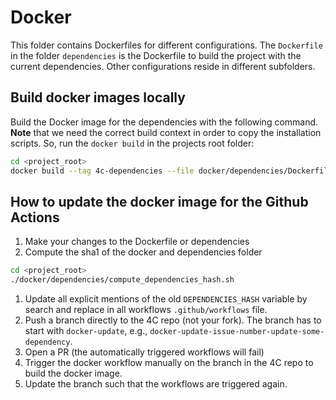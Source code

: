 # Docker

This folder contains Dockerfiles for different configurations. The `Dockerfile` in the folder `dependencies` is the Dockerfile to
build the project with the current dependencies. Other configurations reside in different subfolders.

## Build docker images locally

Build the Docker image for the dependencies with the following command. **Note** that we need the correct build
context in order to copy the installation scripts. So, run the `docker build` in the projects root folder:

```bash
cd <project_root>
docker build --tag 4c-dependencies --file docker/dependencies/Dockerfile .
```

## How to update the docker image for the Github Actions

1. Make your changes to the Dockerfile or dependencies
1. Compute the sha1 of the docker and dependencies folder

```bash
cd <project_root>
./docker/dependencies/compute_dependencies_hash.sh
```

1. Update all explicit mentions of the old `DEPENDENCIES_HASH` variable by search and replace in all workflows `.github/workflows` file.
1. Push a branch directly to the 4C repo (not your fork). The branch has to start with `docker-update`, e.g., `docker-update-issue-number-update-some-dependency`.
1. Open a PR (the automatically triggered workflows will fail)
1. Trigger the docker workflow manually on the branch in the 4C repo to build the docker image.
1. Update the branch such that the workflows are triggered again.
